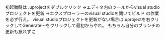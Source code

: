 初起動時は
.uprojectをダブルクリック
→エディタ内のツールからvisual studioプロジェクトを更新
→エクスプローラーのvisual studioを開いてビルド
の作業を必ず行え。
visual studioプロジェクトを更新がない場合は.uprojectを右クリックしてGenerate～をクリックして最初からやれ。
もちろん自分のブランチの更新も忘れずに
